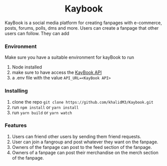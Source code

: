 <h1 align="center"> Kaybook </h1>
KayBook is a social media platform for creating fanpages with e-commerce, posts, forums, polls, dms and more. Users can create a fanpage that other users can follow. They can add

### Environment
Make sure you have a suitable environment for kayBook to run
1. Node installed
3. make sure to have access the [KayBook API](https://github.com/khalidM3/kaybook-API)
2. a .env file with the value `API_URL=<KayBook API>`

### Installing
1. clone the repo `git clone https://github.com/khalidM3/Kaybook.git`
2. run `npm install` or `yarn install`
3. run `yarn build` or `yarn watch`

### Features
1. Users can friend other users by sending them friend requests.
2. User can join a fangroup and post whatever they want on the fanpage. 
3. Owners of the fanpage can post to the feed section of the fanpage. 
4. Owners of a fanpage can post their merchandise on the merch section of the fanpage.


